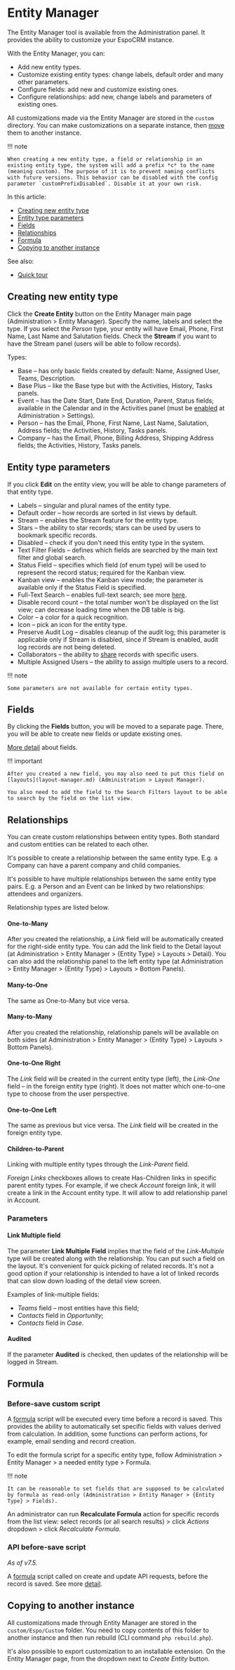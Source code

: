 # Entity Manager

The Entity Manager tool is available from the Administration panel. It provides the ability to customize your EspoCRM instance.

With the Entity Manager, you can:

* Add new entity types.
* Customize existing entity types: change labels, default order and many other parameters.
* Configure fields: add new and customize existing ones.
* Configure relationships: add new, change labels and parameters of existing ones.

All customizations made via the Entity Manager are stored in the `custom` directory. You can make customizations on a separate instance, then [move](#copying-to-another-instance) them to another instance.

!!! note

    When creating a new entity type, a field or relationship in an existing entity type, the system will add a prefix *c* to the name (meaning custom). The purpose of it is to prevent naming conflicts with future versions. This behavior can be disabled with the config parameter `customPrefixDisabled`. Disable it at your own risk.

In this article:

* [Creating new entity type](#creating-new-entity-type)
* [Entity type parameters](#entity-type-parameters)
* [Fields](#fields)
* [Relationships](#relationships)
* [Formula](#formula)
* [Copying to another instance](#copying-to-another-instance)

See also:

* [Quick tour](https://app.supademo.com/demo/cmc39h2hnlaf0sn1ru3j5yul5)

## Creating new entity type

Click the **Create Entity** button on the Entity Manager main page (Administration > Entity Manager). Specify the name, labels and select the type. If you select the *Person* type, your entity will have Email, Phone, First Name, Last Name and Salutation fields. Check the **Stream** if you want to have the Stream panel (users will be able to follow records).

Types:

* Base – has only basic fields created by default: Name, Assigned User, Teams, Description.
* Base Plus – like the Base type but with the Activities, History, Tasks panels.
* Event – has the Date Start, Date End, Duration, Parent, Status fields; available in the Calendar and in the Activities panel (must be [enabled](../user-guide/activities-and-calendar.md#custom-entities-on-calendar) at Administration > Settings).
* Person – has the Email, Phone, First Name, Last Name, Salutation, Address fields; the Activities, History, Tasks panels.
* Company – has the Email, Phone, Billing Address, Shipping Address fields; the Activities, History, Tasks panels.

## Entity type parameters

If you click **Edit** on the entity view, you will be able to change parameters of that entity type.

* Labels – singular and plural names of the entity type.
* Default order – how records are sorted in list views by default.
* Stream – enables the Stream feature for the entity type.
* Stars – the ability to star records; stars can be used by users to bookmark specific records.
* Disabled – check if you don't need this entity type in the system.
* Text Filter Fields – defines which fields are searched by the main text filter and global search.
* Status Field – specifies which field (of enum type) will be used to represent the record status; required for the Kanban view.
* Kanban view – enables the Kanban view mode; the parameter is available only if the Status Field is specified. 
* Full-Text Search – enables full-text search; see more [here](../user-guide/text-search.md#full-text-search).
* Disable record count – the total number won't be displayed on the list view; can decrease loading time when the DB table is big.
* Color – a color for a quick recognition.
* Icon – pick an icon for the entity type.
* Preserve Audit Log – disables cleanup of the audit log; this parameter is applicable only if Stream is disabled, since if Stream is enabled, audit log records are not being deleted.
* Collaborators – the ability to [share](roles-management.md#collaborators) records with specific users.
* Multiple Assigned Users – the ability to assign multiple users to a record.

!!! note

    Some parameters are not available for certain entity types.

## Fields

By clicking the **Fields** button, you will be moved to a separate page. There, you will be able to create new fields or update existing ones.

[More detail](fields.md) about fields.

!!! important

    After you created a new field, you may also need to put this field on [layouts](layout-manager.md) (Administration > Layout Manager).

    You also need to add the field to the Search Filters layout to be able to search by the field on the list view.

## Relationships

You can create custom relationships between entity types. Both standard and custom entities can be related to each other.

It's possible to create a relationship between the same entity type. E.g. a Company can have a parent company and child companies.

It's possible to have multiple relationships between the same entity type pairs. E.g. a Person and an Event can be linked by two relationships: attendees and organizers.

Relationship types are listed below.

#### One-to-Many

After you created the relationship, a *Link* field will be automatically created for the right-side entity type. You can add the link field to the Detail layout (at Administration > Entity Manager > {Entity Type} > Layouts > Detail). You can also add the relationship panel to the left entity type (at Administration > Entity Manager > {Entity Type} > Layouts > Bottom Panels).

#### Many-to-One

The same as One-to-Many but vice versa.

#### Many-to-Many

After you created the relationship, relationship panels will be available on both sides (at Administration > Entity Manager > {Entity Type} > Layouts > Bottom Panels).

#### One-to-One Right

The *Link* field will be created in the current entity type (left), the *Link-One* field – in the foreign entity type (right). It does not matter which one-to-one type to choose from the user perspective.

#### One-to-One Left

The same as previous but vice versa. The *Link* field will be created in the foreign entity type.

#### Children-to-Parent

Linking with multiple entity types through the *Link-Parent* field.

*Foreign Links* checkboxes allows to create Has-Children links in specific parent entity types. For example, if we check *Account* foreign link, it will create a link in the Account entity type. It will allow to add relationship panel in Account.

### Parameters

#### Link Multiple field

The parameter **Link Multiple Field** implies that the field of the *Link-Multiple* type will be created along with the relationship. You can put such a field on the layout. It's convenient for quick picking of related records. It's not a good option if your relationship is intended to have a lot of linked records that can slow down loading of the detail view screen.

Examples of link-multiple fields:

* *Teams* field – most entities have this field;
* *Contacts* field in *Opportunity*;
* *Contacts* field in *Case*.

#### Audited

If the parameter **Audited** is checked, then updates of the relationship will be logged in Stream.

## Formula

### Before-save custom script

A [formula](formula.md) script will be executed every time before a record is saved. This provides the ability to automatically set specific fields with values derived from calculation. In addition, some functions can perform actions, for example, email sending and record creation.

To edit the formula script for a specific entity type, follow Administration > Entity Manager > a needed entity type > Formula.

!!! note

    It can be reasonable to set fields that are supposed to be calculated by formula as read-only (Administration > Entity Manager > {Entity Type} > Fields).

An administrator can run **Recalculate Formula** action for specific records from the list view: select records (or all search results) > click *Actions* dropdown > click *Recalculate Formula*.

### API before-save script

*As of v7.5.*

A [formula](formula.md) script called on create and update API requests, before the record is saved. See more [detail](api-before-save-script.md).

## Copying to another instance

All customizations made through Entity Manager are stored in the `custom/Espo/Custom` folder. You need to copy contents of this folder to another instance and then run rebuild (CLI command `php rebuild.php`).

It's also possible to export customization to an installable extension. On the Entity Manager page, from the dropdown next to *Create Entity* button.
